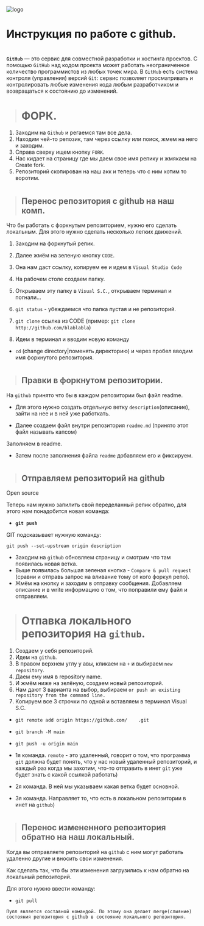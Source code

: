 ![logo](gitlog1.png)

# Инструкция по работе с github.
#
#
#
**`GitHub`** — это сервис для совместной разработки и хостинга проектов. C помощью `GitHub` над кодом проекта может работать неограниченное количество программистов из любых точек мира. В `GitHub` есть система контроля (управления) версий `Git`: сервис позволяет просматривать и контролировать любые изменения кода любым разработчиком и возвращаться к состоянию до изменений.
#
>#  ФОРК.
1. Заходим на `Github` и регаемся там все дела.
2. Находим чей-то репозик, там через ссылку или поиск, жмем на него и заходим.
3. Справа сверху ищем кнопку `FORK`.
4. Нас кидает на страницу где мы даем свое имя репику и жмякаем на Create fork.
5. Репозиторий скопирован на наш акк и теперь что с ним хотим то воротим. 
#
>## Перенос репозитория с github на наш комп.
Что бы работать с форкнутым репозиторием, нужно его сделать локальным. Для этого нужно сделать несколько легких движений.
1. Заходим на форкнутый репик.
2. Далее жмём на зеленую кнопку `CODE`.
3. Она нам даст ссылку, копируем ее и идем в `Visual Studio Code` 
4. На рабочем столе создаем папку.
5. Открываем эту папку в `Visual S.C.`, открываем терминал и погнали…
6.  `git status` - убеждаемся что папка пустая и не репозиторий.
7. `git clone` ссылка из CODE (пример: `git clone http://github.com/blablabla`)

8. Идем в терминал и вводим новую команду
- `cd` (change directory|поменять директорию) и через пробел вводим имя форкнутого репозитория.
 
#

>## Правки в форкнутом репозитории.

На `github` принято что бы в каждом репозитории был файл readme.

- Для этого нужно создать отдельную ветку `description`(описание), зайти на нее и в ней уже работкать.

- Далее создаем файл внутри репозитория `readme.md` (принято этот файл называть капсом)

Заполняем в readme.

- Затем после заполнения файла `readme` добавляем его и фиксируем.
#

>## Отправляем репозиторий на **github**

Open source

Теперь нам нужно запилить свой переделанный репик обратно, для этого нам понадобится новая команда:
-  **`git push`** 

GIT подсказывает нужную команду:
```
git push --set-upstream origin description
```
- Заходим на `github` обновляем страницу и смотрим что там появилась новая ветка.
- Выше появилась большая зеленая кнопка - `Compare & pull request`
(сравни и отправь запрос на вливание тому от кого форкyл репо).
- Жмём на кнопку и заходим в отправку сообщения.
Добавляем описание и в write информацию о том, что поправили ему файл и отправляем.
#
#
#
># Отпавка локального репозитория на `github`.

1. Создаем у себя репозиторий.
2. Идем на  `github`.
3. В правом верхнем углу у авы, кликаем на `+` и выбираем `new repository`.
4. Даем ему имя в repository name.
5. И жмём ниже на зелёную, создаем новый репозиторий.
6. Нам дают 3 варианта на выбор, выбираем `or push an existing repository from the command line.`
7. Копируем все 3 строчки по одной и вставляем в терминал Visual S.C.
 - `git remote add origin https://github.com/    .git`
 - `git branch -M main`
 - `git push -u origin main`

 - 1я команда. `remote` - это удаленный, говорит о том, что программа `git` должна будет понять, что у нас новый удаленный репозиторий, и каждый раз когда мы захотим, что-то отправить в инет `git` уже будет знать с какой ссылкой работать)
- 2я команда. В ней мы указываем какая ветка будет основной.
- 3я команда. Направляет то, что есть в локальном репозитории в инет на  `github`)

#
>## Перенос измененного репозитория обратно на наш локальный.
Когда вы отправляете репозиторий на `github` с ним могут работать удаленно другие и вносить свои изменения. 

Как сделать так, что бы эти изменения загрузились к нам обратно на локальный репозиторий.

Для этого нужно ввести команду:
- `git pull`

```
Пулл является составной командой. По этому она делает merge(слияние) состояния репозитория с github в состояние локального репозитория.
```
